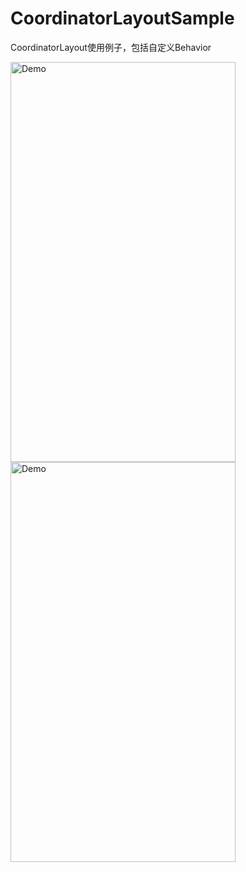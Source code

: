 # CoordinatorLayoutSample
CoordinatorLayout使用例子，包括自定义Behavior 

<img src="https://raw.githubusercontent.com/Rukey7/ScreenShot/master/Sample/CoordinatorLayout1.gif" width = "360" height = "640" alt="Demo" />

<img src="https://raw.githubusercontent.com/Rukey7/ScreenShot/master/Sample/CoordinatorLayout2.gif" width = "360" height = "640" alt="Demo" />
